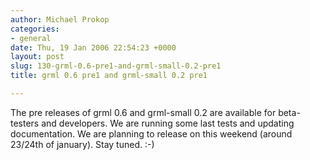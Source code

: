 ```yaml
---
author: Michael Prokop
categories:
- general
date: Thu, 19 Jan 2006 22:54:23 +0000
layout: post
slug: 130-grml-0.6-pre1-and-grml-small-0.2-pre1
title: grml 0.6 pre1 and grml-small 0.2 pre1

---
```

The pre releases of grml 0\.6 and grml\-small 0\.2 are available for beta\-testers and developers. We are running some last tests and updating documentation. We are planning to release on this weekend (around 23/24th of january). Stay tuned. :\-)